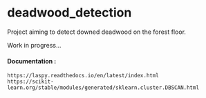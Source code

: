 # deadwood_detection

Project aiming to detect downed deadwood on the forest floor.

Work in progress...

#### Documentation :
``https://laspy.readthedocs.io/en/latest/index.html``\
``https://scikit-learn.org/stable/modules/generated/sklearn.cluster.DBSCAN.html``
